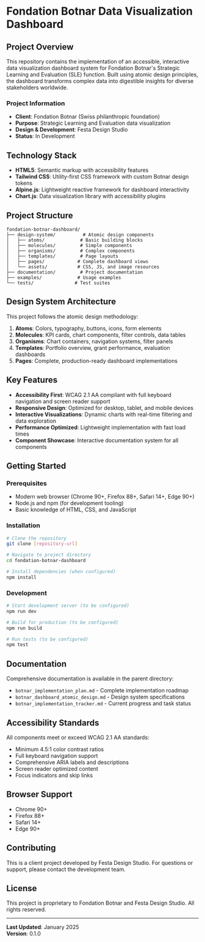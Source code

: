 # Fondation Botnar Data Visualization Dashboard

## Project Overview

This repository contains the implementation of an accessible, interactive data visualization dashboard system for Fondation Botnar's Strategic Learning and Evaluation (SLE) function. Built using atomic design principles, the dashboard transforms complex data into digestible insights for diverse stakeholders worldwide.

### Project Information
- **Client**: Fondation Botnar (Swiss philanthropic foundation)
- **Purpose**: Strategic Learning and Evaluation data visualization
- **Design & Development**: Festa Design Studio
- **Status**: In Development

## Technology Stack

- **HTML5**: Semantic markup with accessibility features
- **Tailwind CSS**: Utility-first CSS framework with custom Botnar design tokens
- **Alpine.js**: Lightweight reactive framework for dashboard interactivity
- **Chart.js**: Data visualization library with accessibility plugins

## Project Structure

```
fondation-botnar-dashboard/
├── design-system/          # Atomic design components
│   ├── atoms/             # Basic building blocks
│   ├── molecules/         # Simple components
│   ├── organisms/         # Complex components
│   ├── templates/         # Page layouts
│   ├── pages/            # Complete dashboard views
│   └── assets/           # CSS, JS, and image resources
├── documentation/         # Project documentation
├── examples/             # Usage examples
└── tests/               # Test suites
```

## Design System Architecture

This project follows the atomic design methodology:

1. **Atoms**: Colors, typography, buttons, icons, form elements
2. **Molecules**: KPI cards, chart components, filter controls, data tables
3. **Organisms**: Chart containers, navigation systems, filter panels
4. **Templates**: Portfolio overview, grant performance, evaluation dashboards
5. **Pages**: Complete, production-ready dashboard implementations

## Key Features

- **Accessibility First**: WCAG 2.1 AA compliant with full keyboard navigation and screen reader support
- **Responsive Design**: Optimized for desktop, tablet, and mobile devices
- **Interactive Visualizations**: Dynamic charts with real-time filtering and data exploration
- **Performance Optimized**: Lightweight implementation with fast load times
- **Component Showcase**: Interactive documentation system for all components

## Getting Started

### Prerequisites
- Modern web browser (Chrome 90+, Firefox 88+, Safari 14+, Edge 90+)
- Node.js and npm (for development tooling)
- Basic knowledge of HTML, CSS, and JavaScript

### Installation
```bash
# Clone the repository
git clone [repository-url]

# Navigate to project directory
cd fondation-botnar-dashboard

# Install dependencies (when configured)
npm install
```

### Development
```bash
# Start development server (to be configured)
npm run dev

# Build for production (to be configured)
npm run build

# Run tests (to be configured)
npm test
```

## Documentation

Comprehensive documentation is available in the parent directory:
- `botnar_implementation_plan.md` - Complete implementation roadmap
- `botnar_dashboard_atomic_design.md` - Design system specifications
- `botnar_implementation_tracker.md` - Current progress and task status

## Accessibility Standards

All components meet or exceed WCAG 2.1 AA standards:
- Minimum 4.5:1 color contrast ratios
- Full keyboard navigation support
- Comprehensive ARIA labels and descriptions
- Screen reader optimized content
- Focus indicators and skip links

## Browser Support

- Chrome 90+
- Firefox 88+
- Safari 14+
- Edge 90+

## Contributing

This is a client project developed by Festa Design Studio. For questions or support, please contact the development team.

## License

This project is proprietary to Fondation Botnar and Festa Design Studio. All rights reserved.

---

**Last Updated**: January 2025  
**Version**: 0.1.0